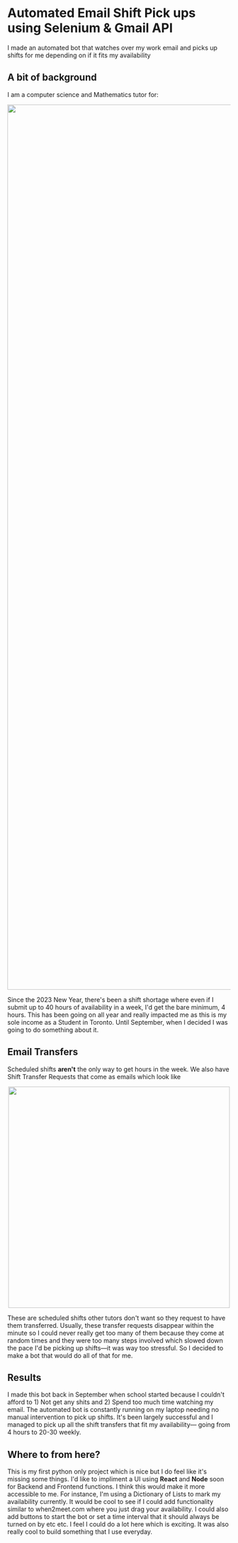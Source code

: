 # Automated Email Shift Pick ups using Selenium & Gmail API
I made an automated bot that watches over my work email and picks up shifts for me depending on if it fits my availability

## A bit of background

<p>
  I am a computer science and Mathematics tutor for:
</p>

<img src="https://i.imgur.com/x1I5lVw.png" width="2000">

<p>
  Since the 2023 New Year, there's been a shift shortage where even if I submit up to 40 hours of availability in a week,
  I'd get the bare minimum, 4 hours. This has been going on all year and really impacted me as this is my sole income as a Student in Toronto. Until
  September, when I decided I was going to do something about it.
</p>

## Email Transfers

<p>
  Scheduled shifts <strong>aren't</strong> the only way to get hours in the week. We also have Shift Transfer Requests that come as emails which look like
</p>

<div align="center">
  <img src="https://i.imgur.com/4gLvnGu.png" width="500">
</div>

<p>
  These are scheduled shifts other tutors don't want so they request to have them transferred. Usually, these transfer requests disappear within the minute so I could never really get too many of them because they come at random times and they were too many steps involved which slowed down the pace I'd be picking up shifts—it was way too stressful. So I decided to make a bot that would do all of that for me.
</p>

## Results
<p>
  I made this bot back in September when school started because I couldn't afford to 1) Not get any shits and 2) Spend too much time watching my email. The automated bot is constantly running on my laptop needing no manual intervention to pick up shifts. It's been largely successful and I managed to pick up all the shift transfers that fit my availability— going from 4 hours to 20-30 weekly.
</p>

## Where to from here?
<p>
  This is my first python only project which is nice but I do feel like it's missing some things. I'd like to impliment a UI using <strong>React</strong> and <strong>Node</strong> soon for Backend and Frontend functions. I think this would make it more accessible to me. For instance, I'm using a Dictionary of Lists to mark my availability 
  currently. It would be cool to see if I could add functionality similar to when2meet.com where you just drag your availability. I could also add buttons to start the bot or set a time interval that it should always be turned on by etc etc. I feel I could do a lot here which is exciting. It was also really cool to build something that I use everyday.
</p>
